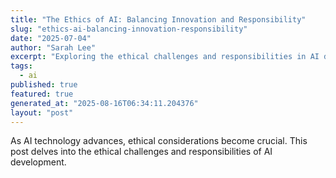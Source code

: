 ```yaml
---
title: "The Ethics of AI: Balancing Innovation and Responsibility"
slug: "ethics-ai-balancing-innovation-responsibility"
date: "2025-07-04"
author: "Sarah Lee"
excerpt: "Exploring the ethical challenges and responsibilities in AI development."
tags:
  - ai
published: true
featured: true
generated_at: "2025-08-16T06:34:11.204376"
layout: "post"
---
```


As AI technology advances, ethical considerations become crucial. This post delves into the ethical challenges and responsibilities of AI development.